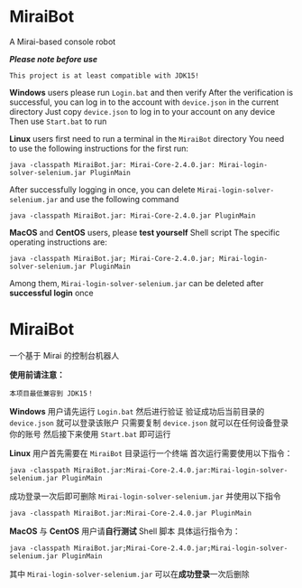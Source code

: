 # MiraiBot
A Mirai-based console robot

***Please note before use***
```
This project is at least compatible with JDK15!
```
**Windows** users please run `Login.bat` and then verify
  After the verification is successful, you can log in to the account with `device.json` in the current directory
  Just copy `device.json` to log in to your account on any device
  Then use `Start.bat` to run

**Linux** users first need to run a terminal in the `MiraiBot` directory
  You need to use the following instructions for the first run:
```
java -classpath MiraiBot.jar: Mirai-Core-2.4.0.jar: Mirai-login-solver-selenium.jar PluginMain
```
  After successfully logging in once, you can delete `Mirai-login-solver-selenium.jar` and use the following command
```
java -classpath MiraiBot.jar: Mirai-Core-2.4.0.jar PluginMain
```

**MacOS** and **CentOS** users, please **test yourself** Shell script
  The specific operating instructions are:
```
java -classpath MiraiBot.jar; Mirai-Core-2.4.0.jar; Mirai-login-solver-selenium.jar PluginMain
```
  Among them, `Mirai-login-solver-selenium.jar` can be deleted after **successful login** once


# MiraiBot
一个基于 Mirai 的控制台机器人

**使用前请注意：**
```
本项目最低兼容到 JDK15！
```
**Windows** 用户请先运行 `Login.bat` 然后进行验证
 验证成功后当前目录的 `device.json` 就可以登录该账户
 只需要复制 `device.json` 就可以在任何设备登录你的账号
 然后接下来使用 `Start.bat` 即可运行

**Linux** 用户首先需要在 `MiraiBot` 目录运行一个终端
 首次运行需要使用以下指令：
```
java -classpath MiraiBot.jar:Mirai-Core-2.4.0.jar:Mirai-login-solver-selenium.jar PluginMain
```
 成功登录一次后即可删除 `Mirai-login-solver-selenium.jar` 并使用以下指令
```
java -classpath MiraiBot.jar:Mirai-Core-2.4.0.jar PluginMain
```

**MacOS** 与 **CentOS** 用户请**自行测试** Shell 脚本
 具体运行指令为：
```
java -classpath MiraiBot.jar;Mirai-Core-2.4.0.jar;Mirai-login-solver-selenium.jar PluginMain
```
 其中 `Mirai-login-solver-selenium.jar` 可以在**成功登录**一次后删除
